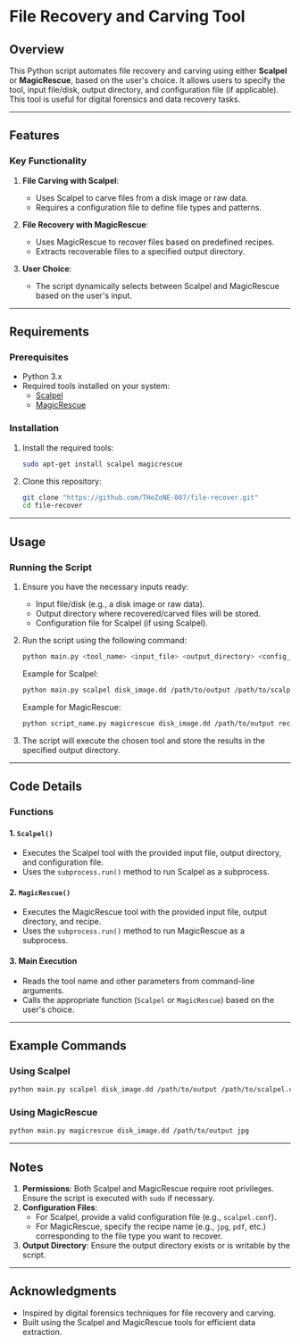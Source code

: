 # File Recovery and Carving Tool

## Overview

This Python script automates file recovery and carving using either **Scalpel** or **MagicRescue**, based on the user's choice. It allows users to specify the tool, input file/disk, output directory, and configuration file (if applicable). This tool is useful for digital forensics and data recovery tasks.

---

## Features

### Key Functionality
1. **File Carving with Scalpel**:
   - Uses Scalpel to carve files from a disk image or raw data.
   - Requires a configuration file to define file types and patterns.

2. **File Recovery with MagicRescue**:
   - Uses MagicRescue to recover files based on predefined recipes.
   - Extracts recoverable files to a specified output directory.

3. **User Choice**:
   - The script dynamically selects between Scalpel and MagicRescue based on the user's input.

---

## Requirements

### Prerequisites
- Python 3.x
- Required tools installed on your system:
  - [Scalpel](https://github.com/sleuthkit/scalpel)
  - [MagicRescue](https://www.forensicswiki.org/wiki/Magic_Rescue)

### Installation
1. Install the required tools:
   ```bash
   sudo apt-get install scalpel magicrescue
   ```

2. Clone this repository:
   ```bash
   git clone "https://github.com/THeZoNE-007/file-recover.git"
   cd file-recover
   ```

---

## Usage

### Running the Script
1. Ensure you have the necessary inputs ready:
   - Input file/disk (e.g., a disk image or raw data).
   - Output directory where recovered/carved files will be stored.
   - Configuration file for Scalpel (if using Scalpel).

2. Run the script using the following command:
   ```bash
   python main.py <tool_name> <input_file> <output_directory> <config_file>
   ```
   Example for Scalpel:
   ```bash
   python main.py scalpel disk_image.dd /path/to/output /path/to/scalpel.conf
   ```

   Example for MagicRescue:
   ```bash
   python script_name.py magicrescue disk_image.dd /path/to/output recipe_name
   ```

3. The script will execute the chosen tool and store the results in the specified output directory.

---

## Code Details

### Functions

#### 1. `Scalpel()`
- Executes the Scalpel tool with the provided input file, output directory, and configuration file.
- Uses the `subprocess.run()` method to run Scalpel as a subprocess.

#### 2. `MagicRescue()`
- Executes the MagicRescue tool with the provided input file, output directory, and recipe.
- Uses the `subprocess.run()` method to run MagicRescue as a subprocess.

#### 3. Main Execution
- Reads the tool name and other parameters from command-line arguments.
- Calls the appropriate function (`Scalpel` or `MagicRescue`) based on the user's choice.

---

## Example Commands

### Using Scalpel
```bash
python main.py scalpel disk_image.dd /path/to/output /path/to/scalpel.conf
```

### Using MagicRescue
```bash
python main.py magicrescue disk_image.dd /path/to/output jpg
```

---

## Notes

1. **Permissions**: Both Scalpel and MagicRescue require root privileges. Ensure the script is executed with `sudo` if necessary.
2. **Configuration Files**:
   - For Scalpel, provide a valid configuration file (e.g., `scalpel.conf`).
   - For MagicRescue, specify the recipe name (e.g., `jpg`, `pdf`, etc.) corresponding to the file type you want to recover.
3. **Output Directory**: Ensure the output directory exists or is writable by the script.

---

## Acknowledgments

- Inspired by digital forensics techniques for file recovery and carving.
- Built using the Scalpel and MagicRescue tools for efficient data extraction.
